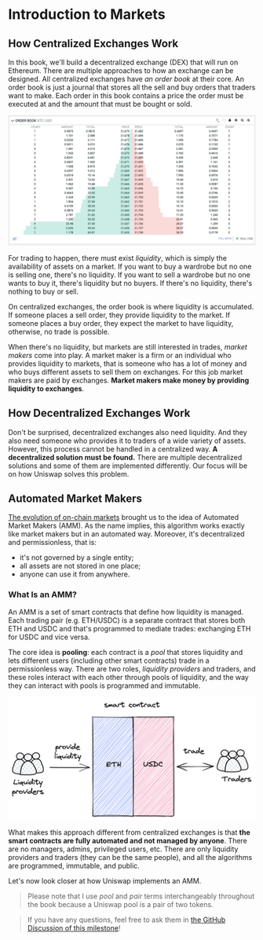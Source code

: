 # Introduction to Markets

## How Centralized Exchanges Work
In this book, we'll build a decentralized exchange (DEX) that will run on Ethereum. There are multiple approaches to how an exchange can be designed. All centralized exchanges have *an order book* at their core. An order book is just a journal that stores all the sell and buy orders that traders want to make. Each order in this book contains a price the order must be executed at and the amount that must be bought or sold.

![Order book example](images/orderbook.png)

For trading to happen, there must exist *liquidity*, which is simply the availability of assets on a market. If you want to buy a wardrobe but no one is selling one, there's no liquidity. If you want to sell a wardrobe but no one wants to buy it, there's liquidity but no buyers. If there's no liquidity, there's nothing to buy or sell.

On centralized exchanges, the order book is where liquidity is accumulated. If someone places a sell order, they provide liquidity to the market. If someone places a buy order, they expect the market to have liquidity, otherwise, no trade is possible.

When there's no liquidity, but markets are still interested in trades, *market makers* come into play. A market maker is a firm or an individual who provides liquidity to markets, that is someone who has a lot of money and who buys different assets to sell them on exchanges. For this job market makers are paid by exchanges. **Market makers make money by providing liquidity to exchanges**.

## How Decentralized Exchanges Work

Don't be surprised, decentralized exchanges also need liquidity. And they also need someone who provides it to traders of a wide variety of assets. However, this process cannot be handled in a centralized way. **A decentralized solution must be found.** There are multiple decentralized solutions and some of them are implemented differently. Our focus will be on how Uniswap solves this problem.

## Automated Market Makers

[The evolution of on-chain markets](https://bennyattar.substack.com/p/the-evolution-of-amms) brought us to the idea of Automated Market Makers (AMM). As the name implies, this algorithm works exactly like market makers but in an automated way. Moreover, it's decentralized and permissionless, that is:
- it's not governed by a single entity;
- all assets are not stored in one place;
- anyone can use it from anywhere.

### What Is an AMM?

An AMM is a set of smart contracts that define how liquidity is managed. Each trading pair (e.g. ETH/USDC) is a separate contract that stores both ETH and USDC and that's programmed to mediate trades: exchanging ETH for USDC and vice versa.

The core idea is **pooling**: each contract is a *pool* that stores liquidity and lets different users (including other smart contracts) trade in a permissionless way. There are two roles, *liquidity providers* and traders, and these roles interact with each other through pools of liquidity, and the way they can interact with pools is programmed and immutable.

![Automated Market Maker simplified](images/amm_simplified.png)

What makes this approach different from centralized exchanges is that **the smart contracts are fully automated and not managed by anyone**. There are no managers, admins, privileged users, etc. There are only liquidity providers and traders (they can be the same people), and all the algorithms are programmed, immutable, and public.

Let's now look closer at how Uniswap implements an AMM.

> Please note that I use *pool* and *pair* terms interchangeably throughout the book because a Uniswap pool is a pair of two tokens.

> If you have any questions, feel free to ask them in [the GitHub Discussion of this milestone](https://github.com/Jeiwan/uniswapv3-book/discussions/categories/milestone-0-introduction)!